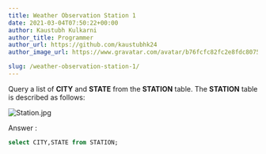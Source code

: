 ```yaml
---
title: Weather Observation Station 1
date: 2021-03-04T07:50:22+00:00
author: Kaustubh Kulkarni
author_title: Programmer
author_url: https://github.com/kaustubhk24
author_image_url: https://www.gravatar.com/avatar/b76fcfc82fc2e8fdc8075636f1735f61?s=200

slug: /weather-observation-station-1/
---
```

Query a list of **CITY** and **STATE** from the **STATION** table. 
The **STATION** table is described as follows:

![](https://s3.amazonaws.com/hr-challenge-images/9336/1449345840-5f0a551030-Station.jpg "Station.jpg") 



Answer :

```sql title="SQL"
select CITY,STATE from STATION;
```